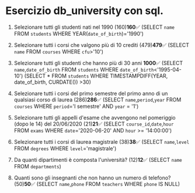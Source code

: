 # Esercizio db_university con sql.

1. Selezionare tutti gli studenti nati nel 1990 (160)**160**✅
(SELECT `name`
FROM `students`
WHERE YEAR(`date_of_birth`)='1990')

2. Selezionare tutti i corsi che valgono più di 10 crediti (479)**479**✅
(SELECT `name`
FROM `courses`
WHERE `cfu`>'10')

3. Selezionare tutti gli studenti che hanno più di 30 anni **1000**✅
(SELECT `name`,`date_of_birth`
FROM `students`
WHERE `date_of_birth`<'1995-04-10')
(SELECT *
FROM `students`
WHERE TIMESTAMPDIFF(YEAR, date_of_birth, CURDATE())	>30)

4. Selezionare tutti i corsi del primo semestre del primo anno di un qualsiasi corso di laurea (286)**286**✅
(SELECT `name`,`period`,`year`
FROM `courses`
WHERE `period`='I semestre'
AND `year` = '1')

5. Selezionare tutti gli appelli d'esame che avvengono nel pomeriggio (dopo le 14) del 20/06/2020 (21)**21**✅
(SELECT `course_id`,`date`,`hour`
FROM `exams`
WHERE `date`='2020-06-20'
AND `hour` >= '14:00:00')

6. Selezionare tutti i corsi di laurea magistrale (38)**38**✅
(SELECT `name`,`level`
FROM `degrees`
WHERE `level`='magistrale')

7. Da quanti dipartimenti è composta l'università? (12)**12**✅
(SELECT `name`
FROM `departments`)

8. Quanti sono gli insegnanti che non hanno un numero di telefono? (50)**50**✅
(SELECT `name`,`phone`
FROM `teachers`
WHERE `phone` IS NULL)